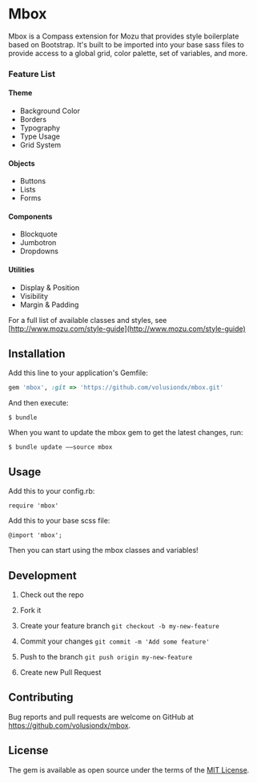 # Mbox

Mbox is a Compass extension for Mozu that provides style boilerplate based on Bootstrap. It's built to be imported into your base sass files to provide access to a global grid, color palette, set of variables, and more.

### Feature List

#### Theme

*  Background Color
*  Borders
*  Typography
*  Type Usage
*  Grid System

#### Objects

*  Buttons
*  Lists
*  Forms

#### Components

*  Blockquote
*  Jumbotron
*  Dropdowns

#### Utilities
*  Display & Position
*  Visibility
*  Margin & Padding

For a full list of available classes and styles, see [http://www.mozu.com/style-guide](http://www.mozu.com/style-guide)


## Installation

Add this line to your application's Gemfile:

```ruby
gem 'mbox', :git => 'https://github.com/volusiondx/mbox.git'
```

And then execute:

    $ bundle

When you want to update the mbox gem to get the latest changes, run:

    $ bundle update ––source mbox

<!--
Or install it yourself as:

    $ gem install mbox
-->

## Usage

Add this to your config.rb:

    require 'mbox'

Add this to your base scss file:

    @import 'mbox';

Then you can start using the mbox classes and variables!


## Development

1. Check out the repo

1. Fork it

2. Create your feature branch `git checkout -b my-new-feature`

3. Commit your changes `git commit -m 'Add some feature'`

4. Push to the branch `git push origin my-new-feature`

5. Create new Pull Request





<!-- After checking out the repo, run `bin/setup` to install dependencies. Then, run `rake false` to run the tests. You can also run `bin/console` for an interactive prompt that will allow you to experiment.

To install this gem onto your local machine, run `bundle exec rake install`. To release a new version, update the version number in `version.rb`, and then run `bundle exec rake release`, which will create a git tag for the version, push git commits and tags, and push the `.gem` file to [rubygems.org](https://rubygems.org). -->

## Contributing

Bug reports and pull requests are welcome on GitHub at https://github.com/volusiondx/mbox.


## License

The gem is available as open source under the terms of the [MIT License](http://opensource.org/licenses/MIT).
